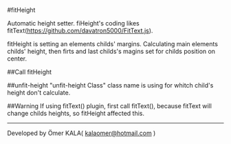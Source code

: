 #fitHeight

Automatic height setter. fiHeight's coding likes fitText(https://github.com/davatron5000/FitText.js).

fitHeight is setting an elements childs' margins. Calculating main elements childs' height, then firts and last childs's magins set for childs position on center.

##Call fitHeight
<script>
  $(...).fitHeight();
</script>

##unfit-height
"unfit-height Class" class name is using for whitch child's height don't calculate.

##Warning
If using fitText() plugin, first call fitText(), because fitText will change childs heights, so fitHeight affected this.

______
Developed by Ömer KALA( kalaomer@hotmail.com )
